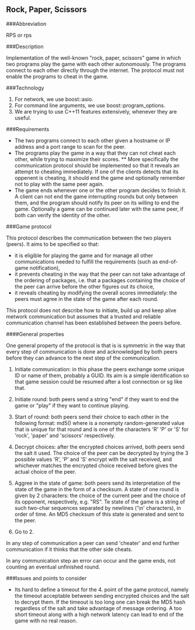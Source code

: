 Rock, Paper, Scissors
---------------------

###Abbreviation

RPS or rps

###Description

Implementation of the well-known "rock, paper, scissors" game in which two programs play the game with each other autonomously. The programs connect to each other directly through the internet. The protocol must not enable the programs to cheat in the game.

###Technology

1. For network, we use boost::asio.
2. For command line arguments, we use boost::program_options.
3. We are trying to use C++11 features extensively, whenever they are useful.

###Requirements

* The two programs connect to each other given a hostname or IP address and a port range to scan for the peer.
* The programs play the game in a way that they can not cheat each other, while trying to maximize their scores.
** More specifically the communication protocol should be implemented so that it reveals an attempt to cheating immediately. If one of the clients detects that its oppenent is cheating, it should end the game and optionally remember not to play with the same peer again.
* The game ends whenever one or the other program decides to finish it. A client can not end the game interrupting rounds but only between them, and the program should notify its peer on its willing to end the game. Optionally a game can be continued later with the same peer, if both can verify the identity of the other.

###Game protocol

This protocol describes the communication between the two players (peers). It aims to be specified so that:
* it is eligible for playing the game and for manage all other communications needed to fulfill the requirements (such as end-of-game notification),
* it prevents cheating in the way that the peer can not take advantage of the ordering of packages, i.e. that a packages containing the choice of the peer can arrive before the other figures out its choice,
* it reveals cheating by modifying the overall scores immediately: the peers must agree in the state of the game after each round.

This protocol does not describe how to initiate, build up and keep alive metwork communication but assumes that a trusted and reliable communication channel has been established between the peers before.

####General properties

One general property of the protocol is that is is symmetric in the way that every step of communication is done and acknowledged by both peers before they can advance to the next step of the communication.

1. Initiate communication: in this phase the peers exchange some unique ID or name of them, probably a GUID. Its aim is a simple identification so that game session could be resumed after a lost connection or sg like that.

2. Initiate round: both peers send a string "end" if they want to end the game or "play" if they want to continue playing.

3. Start of round: both peers send their choice to each other in the following format: md5(<salt><choice><salt>) where <salt> is a nonempty random-generated value that is unique for that round and <choice> is one of the characters 'R' 'P' or 'S' for 'rock', 'paper' and 'scissors' respectively.

4. Decrypt choices: after the encrypted choices arrived, both peers send the salt it used. The choice of the peer can be decrypted by trying the 3 possible values 'R', 'P' and 'S' encrypt with the salt received, and whichever matches the encrypted choice received before gives the actual choice of the peer.

5. Aggree in the state of game: both peers send its interpretation of the state of the game in the form of a checksum. A state of one round is given by 2 characters: the choice of the current peer and the choice of its opponent, respectively, e.g. "RS". Te state of the game is a string of such two-char sequences separated by newlines ('\n' characters), in order of time. An MD5 checksum of this state is generated and sent to the peer.

6. Go to 2.

In any step of communication a peer can send 'cheater' and end further communication if it thinks that the other side cheats.

In any communication step an error can occur and the game ends, not counting an eventual unfinished round.

###Issues and points to consider

* Its hard to define a timeout for the 4. point of the game protocol, namely the timeout acceptable between sending encrypted choices and the salt to decrypt them. If the timeout is too long one can break the MD5 hash regardless of the salt and take advantage of message ordering. A too short timeout along with a high network latency can lead to end of the game with no real reason.
